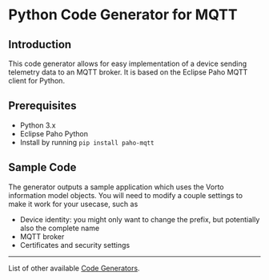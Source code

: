 # Python Code Generator for MQTT

## Introduction
This code generator allows for easy implementation of a device sending telemetry data to an MQTT broker.
It is based on the Eclipse Paho MQTT client for Python.

## Prerequisites

* Python 3.x
* Eclipse Paho Python
 * Install by running `pip install paho-mqtt`

## Sample Code

The generator outputs a sample application which uses the Vorto information model objects. You will need to modify a couple settings to make it work for your usecase, such as
* Device identity: you might only want to change the prefix, but potentially also the complete name
* MQTT broker
* Certificates and security settings

----------

List of other available [Code Generators](../Readme.md).
